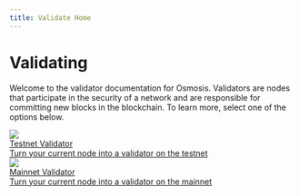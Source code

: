 ```yaml
---
title: Validate Home
---
```


# Validating

Welcome to the validator documentation for Osmosis. Validators are nodes that participate in the security of a network and are responsible for committing new blocks in the blockchain. To learn more, select one of the options below.

<div class="cards twoColumn">
  <a href="/osmosis/validators/validating-testnet.html" class="card">
    <img src="/osmosis/img/check-double-solid.svg" class="filter-blue"/>
    <div class="title">
      Testnet Validator
    </div>
    <div class="text">
      Turn your current node into a validator on the testnet
    </div>
  </a>
  <a href="/osmosis/validators/validating-mainnet.html" class="card">
    <img src="/osmosis/img/check-to-slot-solid.svg" class="filter-blue"/>
    <div class="title">
      Mainnet Validator
    </div>
    <div class="text">
      Turn your current node into a validator on the mainnet
    </div>
  </a>

</div>